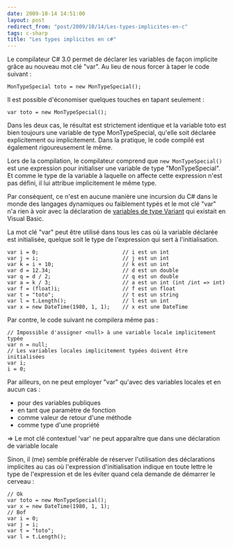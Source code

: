 ```yaml
---
date: 2009-10-14 14:51:00
layout: post
redirect_from: "post/2009/10/14/Les-types-implicites-en-c"
tags: c-sharp
title: "Les types implicites en c#"
---
```


Le compilateur C# 3.0 permet de déclarer les variables de façon implicite
grâce au nouveau mot clé "var". Au lieu de nous forcer à taper le code
suivant :

```
MonTypeSpecial toto = new MonTypeSpecial();
```

Il est possible d'économiser quelques touches en tapant seulement :

```
var toto = new MonTypeSpecial();
```

Dans les deux cas, le résultat est strictement identique et la variable toto
est bien toujours une variable de type MonTypeSpecial, qu'elle soit déclarée
explicitement ou implicitement. Dans la pratique, le code compilé est également
rigoureusement le même.

Lors de la compilation, le compilateur comprend que `new
MonTypeSpecial()` est une expression pour initialiser une variable de
type "MonTypeSpecial". Et comme le type de la variable à laquelle on affecte
cette expression n'est pas défini, il lui attribue implicitement le même
type.

Par conséquent, ce n'est en aucune manière une incursion du C# dans le monde
des langages dynamiques ou faiblement typés et le mot clé "var" n'a rien à voir
avec la déclaration de [variables de type Variant](http://en.wikipedia.org/wiki/Variant_type) qui existait en Visual Basic.

La mot clé "var" peut être utilisé dans tous les cas où la variable déclarée
est initialisée, quelque soit le type de l'expression qui sert à
l'initialisation.

```
var i = 0;                           // i est un int
var j = i;                           // j est un int
var k = i + 10;                      // k est un int
var d = 12.34;                       // d est un double
var q = d / 2;                       // q est un double
var a = k / 3;                       // a est un int (int /int => int)
var f = (float)i;                    // f est un float
var t = "toto";                      // t est un string
var l = t.Length();                  // l est un int
var x = new DateTime(1980, 1, 1);    // x est une DateTime
```

Par contre, le code suivant ne compilera même pas :

```
// Impossible d'assigner <null> à une variable locale implicitement typée
var n = null;
// Les variables locales implicitement typées doivent être initialisées
var i;
i = 0;
```

Par ailleurs, on ne peut employer "var" qu'avec des variables locales et en
aucun cas :

* pour des variables publiques
* en tant que paramètre de fonction
* comme valeur de retour d'une méthode
* comme type d'une propriété

=> Le mot clé contextuel 'var' ne peut apparaître que dans une
déclaration de variable locale

Sinon, il (me) semble préférable de réserver l'utilisation des déclarations
implicites au cas où l'expression d'initialisation indique en toute lettre le
type de l'expression et de les éviter quand cela demande de démarrer le
cerveau :

```
// Ok
var toto = new MonTypeSpecial();
var x = new DateTime(1980, 1, 1);
// Bof
var i = 0;
var j = i;
var t = "toto";
var l = t.Length();
```
